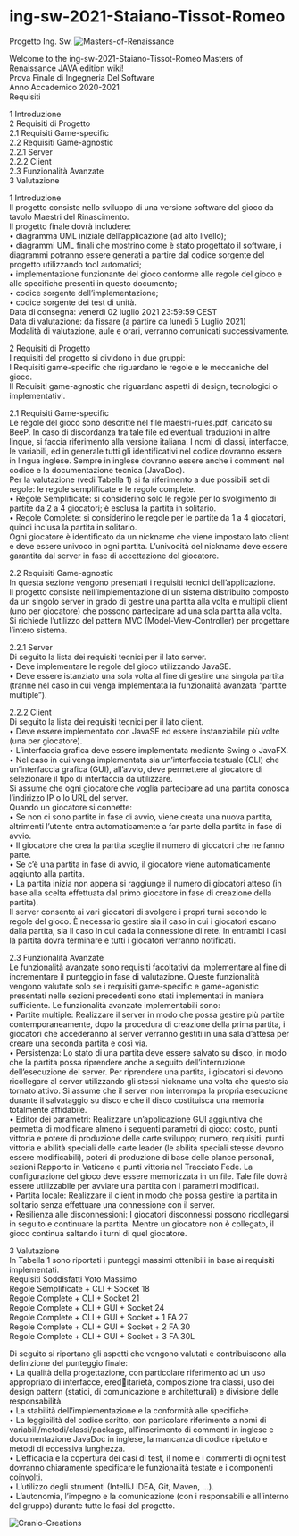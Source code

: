 # ing-sw-2021-Staiano-Tissot-Romeo
Progetto Ing. Sw.
![Masters-of-Renaissance](http://www.craniocreations.it/wp-content/uploads/2019/06/Masters-of-Renaissance_box3D_ombra.png)

Welcome to the ing-sw-2021-Staiano-Tissot-Romeo Masters of Renaissance JAVA edition wiki!<br />
Prova Finale di Ingegneria Del Software<br />
Anno Accademico 2020-2021<br />
Requisiti<br />

1 Introduzione<br />
2 Requisiti di Progetto<br />
2.1 Requisiti Game-specific<br />
2.2 Requisiti Game-agnostic<br />
2.2.1 Server<br />
2.2.2 Client<br />
2.3 Funzionalità Avanzate<br />
3 Valutazione<br />

1 Introduzione<br />
Il progetto consiste nello sviluppo di una versione software del gioco da tavolo Maestri del Rinascimento.<br />
Il progetto finale dovrà includere:<br />
• diagramma UML iniziale dell’applicazione (ad alto livello);<br />
• diagrammi UML finali che mostrino come è stato progettato il software, i diagrammi potranno essere generati a partire dal codice sorgente del progetto utilizzando tool automatici;<br />
• implementazione funzionante del gioco conforme alle regole del gioco e alle specifiche presenti in questo documento;<br />
• codice sorgente dell’implementazione;<br />
• codice sorgente dei test di unità.<br />
Data di consegna: venerdì 02 luglio 2021 23:59:59 CEST<br />
Data di valutazione: da fissare (a partire da lunedì 5 Luglio 2021)<br />
Modalità di valutazione, aule e orari, verranno comunicati successivamente.<br />

2 Requisiti di Progetto<br />
I requisiti del progetto si dividono in due gruppi:<br />
I Requisiti game-specific che riguardano le regole e le meccaniche del gioco.<br />
II Requisiti game-agnostic che riguardano aspetti di design, tecnologici o implementativi.<br />

2.1 Requisiti Game-specific<br />
Le regole del gioco sono descritte nel file maestri-rules.pdf, caricato su BeeP. In caso di discordanza tra tale file ed eventuali traduzioni in altre lingue, si faccia riferimento alla versione italiana. I nomi di classi, interfacce, le variabili, ed in generale tutti gli identificativi nel codice dovranno essere in lingua inglese. Sempre in inglese dovranno essere anche i commenti nel codice e la documentazione tecnica (JavaDoc).<br />
Per la valutazione (vedi Tabella 1) si fa riferimento a due possibili set di regole: le regole semplificate e le regole complete.<br />
• Regole Semplificate: si considerino solo le regole per lo svolgimento di partite da 2 a 4 giocatori; è esclusa la partita in solitario.<br />
• Regole Complete: si considerino le regole per le partite da 1 a 4 giocatori, quindi inclusa la partita in solitario.<br />
Ogni giocatore è identificato da un nickname che viene impostato lato client e deve essere univoco in ogni partita. L’univocità del nickname deve essere garantita dal server in fase di accettazione del giocatore.<br />

2.2 Requisiti Game-agnostic<br />
In questa sezione vengono presentati i requisiti tecnici dell’applicazione.<br />
Il progetto consiste nell’implementazione di un sistema distribuito composto da un singolo server in grado di gestire una partita alla volta e multipli client (uno per giocatore) che possono partecipare ad una sola partita alla volta. Si richiede l’utilizzo del pattern MVC (Model-View-Controller) per progettare l’intero sistema.<br />

2.2.1 Server<br />
Di seguito la lista dei requisiti tecnici per il lato server.<br />
• Deve implementare le regole del gioco utilizzando JavaSE.<br />
• Deve essere istanziato una sola volta al fine di gestire una singola partita (tranne nel caso in cui venga implementata la funzionalità avanzata “partite multiple”).<br />

2.2.2 Client<br />
Di seguito la lista dei requisiti tecnici per il lato client.<br />
• Deve essere implementato con JavaSE ed essere instanziabile più volte (una per giocatore).<br />
• L’interfaccia grafica deve essere implementata mediante Swing o JavaFX.<br />
• Nel caso in cui venga implementata sia un’interfaccia testuale (CLI) che un’interfaccia grafica (GUI), all’avvio, deve permettere al giocatore di selezionare il tipo di interfaccia da utilizzare.<br />
Si assume che ogni giocatore che voglia partecipare ad una partita conosca l’indirizzo IP o lo URL del server.<br />
Quando un giocatore si connette:<br />
• Se non ci sono partite in fase di avvio, viene creata una nuova partita, altrimenti l’utente entra automaticamente a far parte della partita in fase di avvio.<br />
• Il giocatore che crea la partita sceglie il numero di giocatori che ne fanno parte.<br />
• Se c’è una partita in fase di avvio, il giocatore viene automaticamente aggiunto alla partita.<br />
• La partita inizia non appena si raggiunge il numero di giocatori atteso (in base alla scelta effettuata dal primo giocatore in fase di creazione della partita).<br />
Il server consente ai vari giocatori di svolgere i propri turni secondo le regole del gioco. È necessario gestire sia il caso in cui i giocatori escano dalla partita, sia il caso in cui cada la connessione di rete. In entrambi i casi la partita dovrà terminare e tutti i giocatori verranno notificati.<br />

2.3 Funzionalità Avanzate<br />
Le funzionalità avanzate sono requisiti facoltativi da implementare al fine di incrementare il punteggio in fase di valutazione. Queste funzionalità vengono valutate solo se i requisiti game-specific e game-agonistic presentati nelle sezioni precedenti sono stati implementati in maniera sufficiente. Le funzionalità avanzate implementabili sono:<br />
• Partite multiple: Realizzare il server in modo che possa gestire più partite contemporaneamente, dopo la procedura di creazione della prima partita, i giocatori che accederanno al server verranno gestiti in una sala d’attesa per creare una seconda partita e così via.<br />
• Persistenza: Lo stato di una partita deve essere salvato su disco, in modo che la partita possa riprendere anche a seguito dell’interruzione dell’esecuzione del server. Per riprendere una partita, i giocatori si devono ricollegare al server utilizzando gli stessi nickname una volta che questo sia tornato attivo. Si assume che il server non interrompa la propria esecuzione durante il salvataggio su disco e che il disco costituisca una memoria totalmente affidabile.<br />
• Editor dei parametri: Realizzare un’applicazione GUI aggiuntiva che permetta di modificare almeno i seguenti parametri di gioco: costo, punti vittoria e potere di produzione delle carte sviluppo; numero, requisiti, punti vittoria e abilità speciali delle carte leader (le abilità speciali stesse devono essere modificabili), poteri di produzione di base delle plance personali, sezioni Rapporto in Vaticano e punti vittoria nel Tracciato Fede. La configurazione del gioco deve essere memorizzata in un file. Tale file dovrà essere utilizzabile per avviare una partita con i parametri modificati.<br />
• Partita locale: Realizzare il client in modo che possa gestire la partita in solitario senza effettuare una connessione con il server.<br />
• Resilienza alle disconnessioni: I giocatori disconnessi possono ricollegarsi in seguito e continuare la partita. Mentre un giocatore non è collegato, il gioco continua saltando i turni di quel giocatore.<br />

3 Valutazione<br />
In Tabella 1 sono riportati i punteggi massimi ottenibili in base ai requisiti implementati.<br />
Requisiti Soddisfatti Voto Massimo<br />
Regole Semplificate + CLI + Socket 18<br />
Regole Complete + CLI + Socket 21<br />
Regole Complete + CLI + GUI + Socket 24<br />
Regole Complete + CLI + GUI + Socket + 1 FA 27<br />
Regole Complete + CLI + GUI + Socket + 2 FA 30<br />
Regole Complete + CLI + GUI + Socket + 3 FA 30L<br />

Di seguito si riportano gli aspetti che vengono valutati e contribuiscono alla definizione del punteggio finale:<br />
• La qualità della progettazione, con particolare riferimento ad un uso appropriato di interfacce, ereditarietà, composizione tra classi, uso dei design pattern (statici, di comunicazione e architetturali) e divisione delle responsabilità.<br />
• La stabilità dell’implementazione e la conformità alle specifiche.<br />
• La leggibilità del codice scritto, con particolare riferimento a nomi di variabili/metodi/classi/package, all’inserimento di commenti in inglese e documentazione JavaDoc in inglese, la mancanza di codice ripetuto e metodi di eccessiva lunghezza.<br />
• L’efficacia e la copertura dei casi di test, il nome e i commenti di ogni test dovranno chiaramente specificare le funzionalità testate e i componenti coinvolti.<br />
• L’utilizzo degli strumenti (IntelliJ IDEA, Git, Maven, ...).<br />
• L’autonomia, l’impegno e la comunicazione (con i responsabili e all’interno del gruppo) durante tutte le fasi del progetto.<br />

![Cranio-Creations](https://www.migliorigiochi.eu/wp-content/webp-express/webp-images/doc-root/wp-content/uploads/2018/07/cranio-creation-750x403.jpg.webp)
